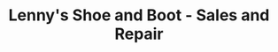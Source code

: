 ---
title: "Lenny's Shoe and Boot - Sales and Repair"
url: /la-crosse/lennys-shoe-and-boot-sales-and-repair/
shop: leather
---